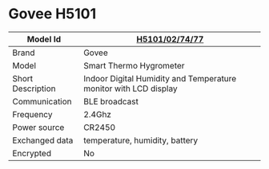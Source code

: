 # Govee H5101

|Model Id|[H5101/02/74/77](https://github.com/theengs/decoder/blob/development/src/devices/H5102_json.h)|
|-|-|
|Brand|Govee|
|Model|Smart Thermo Hygrometer|
|Short Description|Indoor Digital Humidity and Temperature monitor with LCD display|
|Communication|BLE broadcast|
|Frequency|2.4Ghz|
|Power source|CR2450|
|Exchanged data|temperature, humidity, battery|
|Encrypted|No|
